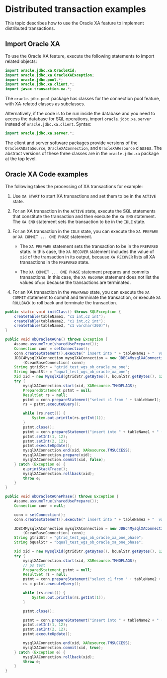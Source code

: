 Distributed transaction examples 
=====================================================

This topic describes how to use the Oracle XA feature to implement distributed transactions. 

Import Oracle XA 
----------------------------------

To use the Oracle XA feature, execute the following statements to import related objects:

```java
import oracle.jdbc.xa.OracleXid;
import oracle.jdbc.xa.OracleXAException;
import oracle.jdbc.pool.*;
import oracle.jdbc.xa.client.*;
import javax.transaction.xa.*;
```



The `oracle.jdbc.pool` package has classes for the connection pool feature, with XA-related classes as subclasses. 

Alternatively, if the code is to be run inside the database and you need to access the database for SQL operations, import `oracle.jdbc.xa.server` instead of `oracle.jdbc.xa.client`. Syntax:

```java
import oracle.jdbc.xa.server.*;
```



The client and server software packages provide versions of the `OracleXADataSource`, `OracleXAConnection`, and `OracleXAResource` classes. The abstract versions of these three classes are in the `oracle.jdbc.xa` package at the top level. 

Oracle XA Code examples 
-----------------------------------------

The following takes the processing of XA transactions for example:

1. Use `XA START` to start XA transactions and set them to be in the `ACTIVE` state.

   

2. For an XA transaction in the `ACTIVE` state, execute the SQL statements that constitute the transaction and then execute the `XA END` statement. The `XA END` statement sets the transaction to be in the `IDLE` state.

   

3. For an XA transaction in the `IDLE` state, you can execute the `XA PREPARE` or `XA COMMIT ... ONE PHASE` statement.

   * The `XA PREPARE` statement sets the transaction to be in the `PREPARED` state. In this case, the `XA RECOVER` statement includes the value of `xid` of the transaction in its output, because `XA RECOVER` lists all XA transactions in the `PREPARED` state.

     
   
   * The `XA COMMIT ... ONE PHASE` statement prepares and commits transactions. In this case, the `XA RECOVER` statement does not list the values of`xid` because the transactions are terminated.

     
   

   

4. For an XA transaction in the `PREPARED` state, you can execute the `XA COMMIT` statement to commit and terminate the transaction, or execute `XA ROLLBACK` to roll back and terminate the transaction.

   




```java
public static void initClass() throws SQLException {
    createTable(tableName1, "c1 int,c2 int");
    createTable(tableName2, "c1 int,c2 int");
    createTable(tableName3, "c1 varchar(200)");
}

public void obOracleXAOne() throws Exception {
    Assume.assumeTrue(sharedUsePrepare());
    Connection conn = setConnection();
    conn.createStatement().execute(" insert into " + tableName1 + "  values(1,2)");
    JDBC4MysqlXAConnection mysqlXAConnection = new JDBC4MysqlXAConnection(
        (OceanBaseConnection) conn);
    String gtridStr = "gtrid_test_wgs_ob_oracle_xa_one";
    String bqualStr = "bqual_test_wgs_ob_oracle_xa_one";
    Xid xid = new MysqlXid(gtridStr.getBytes(), bqualStr.getBytes(), 123);
    try {
        mysqlXAConnection.start(xid, XAResource.TMNOFLAGS);
        PreparedStatement pstmt = null;
        ResultSet rs = null;
        pstmt = conn.prepareStatement("select c1 from " + tableName1);
        rs = pstmt.executeQuery();

        while (rs.next()) {
            System.out.println(rs.getInt(1));
        }
        pstmt.close();
        pstmt = conn.prepareStatement("insert into " + tableName1 + " (c1, c2) values(?, ?)");
        pstmt.setInt(1, 12);
        pstmt.setInt(2, 12);
        pstmt.executeUpdate();
        mysqlXAConnection.end(xid, XAResource.TMSUCCESS);
        mysqlXAConnection.prepare(xid);
        mysqlXAConnection.commit(xid, false);
    } catch (Exception e) {
        e.printStackTrace();
        mysqlXAConnection.rollback(xid);
        throw e;
    }
}

public void obOracleXAOnePhase() throws Exception {
    Assume.assumeTrue(sharedUsePrepare());
    Connection conn = null;

    conn = setConnection();
    conn.createStatement().execute(" insert into " + tableName2 + "  values(1,2)");

    JDBC4MysqlXAConnection mysqlXAConnection = new JDBC4MysqlXAConnection(
        (OceanBaseConnection) conn);
    String gtridStr = "gtrid_test_wgs_ob_oracle_xa_one_phase";
    String bqualStr = "bqual_test_wgs_ob_oracle_xa_one_phase";

    Xid xid = new MysqlXid(gtridStr.getBytes(), bqualStr.getBytes(), 123);
    try {
        mysqlXAConnection.start(xid, XAResource.TMNOFLAGS);
        // ps test
        PreparedStatement pstmt = null;
        ResultSet rs = null;
        pstmt = conn.prepareStatement("select c1 from " + tableName2 + "");
        rs = pstmt.executeQuery();

        while (rs.next()) {
            System.out.println(rs.getInt(1));
        }

        pstmt.close();

        pstmt = conn.prepareStatement("insert into " + tableName2 + " (c1, c2) values(?, ?)");
        pstmt.setInt(1, 12);
        pstmt.setInt(2, 12);
        pstmt.executeUpdate();

        mysqlXAConnection.end(xid, XAResource.TMSUCCESS);
        mysqlXAConnection.commit(xid, true);
    } catch (Exception e) {
        mysqlXAConnection.rollback(xid);
        throw e;
    }
}
```


